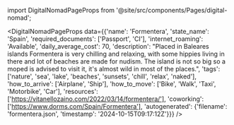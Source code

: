 
import DigitalNomadPageProps from '@site/src/components/Pages/digital-nomad';

<DigitalNomadPageProps
    data={{'name': 'Formentera', 'state_name': 'Spain', 'required_documents': ['Passport', 'CI'], 'internet_roaming': 'Available', 'daily_average_cost': 70, 'description': "Placed in Baleares islands Formentera is very chilling and relaxing, with some hippies living in there and lot of beaches are made for nudism. The island is not so big so a moped is advised to visit it, it's almost wild in most of the places.", 'tags': ['nature', 'sea', 'lake', 'beaches', 'sunsets', 'chill', 'relax', 'naked'], 'how_to_arrive': ['Airplane', 'Ship'], 'how_to_move': ['Bike', 'Walk', 'Taxi', 'Motorbike', 'Car'], 'resources': ['https://vitanellozaino.com/2022/03/14/formentera/'], 'coworking': ['https://www.dorms.com/Spain/Formentera'], 'autogenerated': {'filename': 'formentera.json', 'timestamp': '2024-10-15T09:17:12Z'}}}
/>
